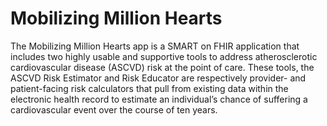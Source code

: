 # Mobilizing Million Hearts

The Mobilizing Million Hearts app is a SMART on FHIR application that includes two highly usable and supportive tools to address atherosclerotic cardiovascular disease (ASCVD) risk at the point of care. These tools, the ASCVD Risk Estimator and Risk Educator are respectively provider- and patient-facing risk calculators that pull from existing data within the electronic health record to estimate an individual’s chance of suffering a cardiovascular event over the course of ten years.
